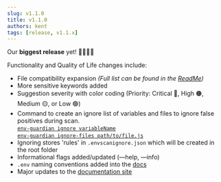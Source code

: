 ```yaml
---
slug: v1.1.0
title: v1.1.0
authors: kent
tags: [release, v1.1.x]
---
```


Our **biggest release** yet! 🎉🎉🎉🎉 <!-- truncate --> 

Functionality and Quality of Life changes include:

- File compatibility expansion *(Full list can be found in the [ReadMe](https://github.com/JasonKentDotDev/env-guardian/blob/master/README.md))*
- More sensitive keywords added
- Suggestion severity with color coding (Priority: Critical 🔴, High 🟠, Medium 🟡, or Low 🟢)
- Command to create an ignore list of variables and files to ignore false positives during scan.  
[`env-guardian ignore variableName`](https://env-guardian.online/docs/commands/ignore)  
[`env-guardian ignore-files path/to/file.js`](https://env-guardian.online/docs/commands/ignore#ignore-files)
- Ignoring stores 'rules' in `.envscanignore.json` which will be created in the root folder
- Informational flags added/updated (—help, —info)
- `.env` naming conventions added into the [docs](https://env-guardian.online/docs/env-naming-conventions/env-variables)
- Major updates to the [documentation site](https://env-guardian.online)
